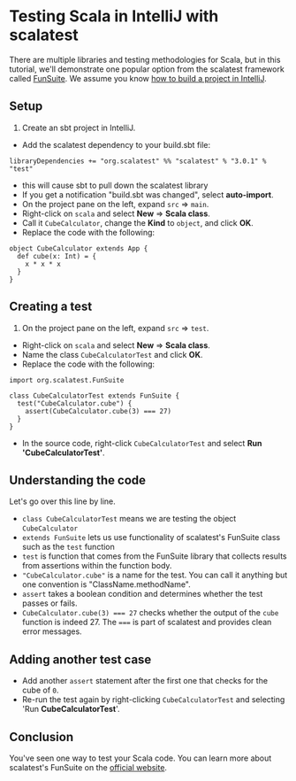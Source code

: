 # Testing Scala in IntelliJ with scalatest

There are multiple libraries and testing methodologies for Scala,
but in this tutorial, we'll demonstrate one popular option from the scalatest framework
called [FunSuite](http://www.scalatest.org/getting_started_with_fun_suite).
We assume you know [how to build a project in IntelliJ](https://linktotutorial).

## Setup
1. Create an sbt project in IntelliJ.
* Add the scalatest dependency to your build.sbt file:
```
libraryDependencies += "org.scalatest" %% "scalatest" % "3.0.1" % "test"
```
* this will cause sbt to pull down the scalatest library
* If you get a notification "build.sbt was changed", select **auto-import**.
* On the project pane on the left, expand `src` => `main`.
* Right-click on `scala` and select **New** => **Scala class**.
* Call it `CubeCalculator`, change the **Kind** to `object`, and click **OK**.
* Replace the code with the following:
```tut
object CubeCalculator extends App {
  def cube(x: Int) = {
    x * x * x
  }
}
```

## Creating a test
1. On the project pane on the left, expand `src` => `test`.
* Right-click on `scala` and select **New** => **Scala class**.
* Name the class `CubeCalculatorTest` and click **OK**.
* Replace the code with the following:
```
import org.scalatest.FunSuite

class CubeCalculatorTest extends FunSuite {
  test("CubeCalculator.cube") {
    assert(CubeCalculator.cube(3) === 27)
  }
}
```
* In the source code, right-click `CubeCalculatorTest` and select **Run
'CubeCalculatorTest'**.

## Understanding the code
Let's go over this line by line.

* `class CubeCalculatorTest` means we are testing the object `CubeCalculator`
* `extends FunSuite` lets us use functionality of scalatest's FunSuite class
such as the `test` function
* `test` is function that comes from the FunSuite library that collects
results from assertions within the function body.
* `"CubeCalculator.cube"` is a name for the test. You can call it anything but
one convention is "ClassName.methodName".
* `assert` takes a boolean condition and determines whether the test passes or fails.
* `CubeCalculator.cube(3) === 27` checks whether the output of the `cube` function is
indeed 27. The `===` is part of scalatest and provides clean error messages.

## Adding another test case
* Add another `assert` statement after the first one that checks for the cube
of `0`.
* Re-run the test again by right-clicking `CubeCalculatorTest` and selecting
'Run **CubeCalculatorTest**'.

## Conclusion
You've seen one way to test your Scala code. You can learn more about
scalatest's FunSuite on the [official website](http://www.scalatest.org/getting_started_with_fun_suite).
